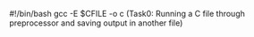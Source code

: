 #!/bin/bash
gcc -E $CFILE -o c  (Task0: Running a C file through preprocessor and saving output in another file) 

